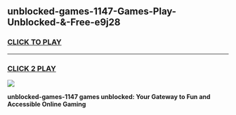 
## unblocked-games-1147-Games-Play-Unblocked-&-Free-e9j28
<h3>
<a href="https://premium76.site?title=unblocked-games-1147&ref=24A">CLICK TO PLAY</a></h3>
<hr>

<h3>
<a href="https://premium76.site?title=unblocked-games-1147&ref=24A">CLICK 2 PLAY</a>
  
</h3>

<a href="https://premium76.site?title=unblocked-games-1147&ref=24A"><img src="https://clearcache.store/games.png"></a>


**unblocked-games-1147 games unblocked: Your Gateway to Fun and Accessible Online Gaming**
